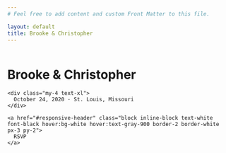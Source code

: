```yaml
---
# Feel free to add content and custom Front Matter to this file.

layout: default
title: Brooke & Christopher
---
```


<div class="relative flex items-end justify-center min-h-screen bg-gray-900">
  <div class="absolute top-0 left-0 right-0 bottom-0 overflow-hidden">
    <img alt="" src="/images/IMG_3515.JPG" class="h-full w-full opacity-75 object-cover" style="object-position: 50% 50%;">
  </div>

  <div class="z-10 text-white text-center pb-64">
    <h1 class="text-5xl">Brooke &amp; Christopher</h1>

    <div class="my-4 text-xl">
      October 24, 2020 · St. Louis, Missouri
    </div>

    <a href="#responsive-header" class="block inline-block text-white font-black hover:bg-white hover:text-gray-900 border-2 border-white px-3 py-2">
      RSVP
    </a>
  </div>
</div>
